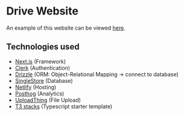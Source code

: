 # Drive Website
An example of this website can be viewed [here](https://zenonist-google-drive-clone.netlify.app/).

## Technologies used
- [Next.js](https://nextjs.org) (Framework)
- [Clerk](https://clerk.com) (Authentication)
- [Drizzle](https://orm.drizzle.team) (ORM: Object-Relational Mapping -> connect to database)
- [SingleStore](https://www.singlestore.com) (Database)
- [Netlify](https://www.netlify.com) (Hosting)
- [Posthog](https://www.posthog.com) (Analytics)
- [UploadThing](https://www.uploadthing.com) (File Upload)
- [T3 stacks](https://create.t3.gg/) (Typescript starter template)